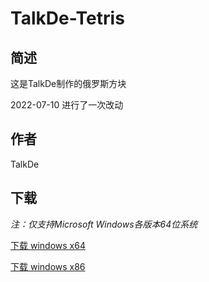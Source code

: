 # TalkDe-Tetris
## 简述
这是TalkDe制作的俄罗斯方块

2022-07-10 进行了一次改动
## 作者
TalkDe
## 下载
*注：仅支持Microsoft Windows各版本64位系统*

[下载 windows x64](https://github.com/TalkDeBPD/TalkDe-Tetris/raw/main/bin/Tetris.exe)

[下载 windows x86](https://github.com/TalkDeBPD/TalkDe-Tetris/raw/main/bin/Tetris-x86.exe)
